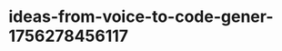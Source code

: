 # ideas-from-voice-to-code-gener-1756278456117
```json [ { "title": "Voice-Driven API Integration Tool", "description": "أداة تتيح للمستخدمين إنشاء تكاملات API باستخدام الأوامر الصوتية، مما يسهل على المطورين إضافة وظائف جديدة إلى تطبيقاتهم بسرعة.", "mvp_plan": "1. تطوير واجهة مستخدم بسيطة لتلقي الأوامر الصوتية. 2. استخدام مكتبة لتحويل الأوامر الصوتية إلى نص. 3. إنشاء نموذج أولي يترجم الأوامر...
